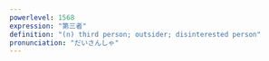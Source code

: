 ```yaml
---
powerlevel: 1568
expression: "第三者"
definition: "(n) third person; outsider; disinterested person"
pronunciation: "だいさんしゃ"
---
```

